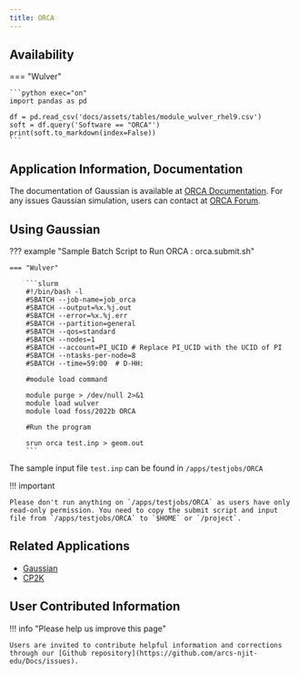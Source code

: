```yaml
---
title: ORCA
---
```


## Availability

=== "Wulver"

    ```python exec="on"
    import pandas as pd
    
    df = pd.read_csv('docs/assets/tables/module_wulver_rhel9.csv')
    soft = df.query('Software == "ORCA"')
    print(soft.to_markdown(index=False))
    ```

## Application Information, Documentation
The documentation of Gaussian is available at [ORCA Documentation](https://www.orcasoftware.de/tutorials_orca/). For any issues Gaussian simulation, users can contact at [ORCA Forum](https://orcaforum.kofo.mpg.de/app.php/portal). 

## Using Gaussian
??? example "Sample Batch Script to Run ORCA : orca.submit.sh"
    
    === "Wulver"

        ```slurm
        #!/bin/bash -l
        #SBATCH --job-name=job_orca
        #SBATCH --output=%x.%j.out
        #SBATCH --error=%x.%j.err
        #SBATCH --partition=general
        #SBATCH --qos=standard
        #SBATCH --nodes=1
        #SBATCH --account=PI_UCID # Replace PI_UCID with the UCID of PI
        #SBATCH --ntasks-per-node=8
        #SBATCH --time=59:00  # D-HH:
        
        #module load command

        module purge > /dev/null 2>&1
        module load wulver
        module load foss/2022b ORCA
        
        #Run the program

        srun orca test.inp > geom.out
        ```

The sample input file `test.inp` can be found in `/apps/testjobs/ORCA`

!!! important
    
    Please don't run anything on `/apps/testjobs/ORCA` as users have only read-only permission. You need to copy the submit script and input file from `/apps/testjobs/ORCA` to `$HOME` or `/project`.

## Related Applications

* [Gaussian](gaussian.md)
* [CP2K](cp2k.md)

## User Contributed Information

!!! info "Please help us improve this page"

    Users are invited to contribute helpful information and corrections through our [Github repository](https://github.com/arcs-njit-edu/Docs/issues).



